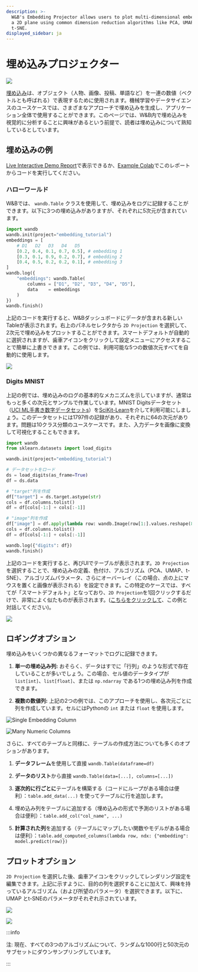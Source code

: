 ```yaml
---
description: >-
  W&B's Embedding Projector allows users to plot multi-dimensional embeddings on
  a 2D plane using common dimension reduction algorithms like PCA, UMAP, and
  t-SNE.
displayed_sidebar: ja
---
```


# 埋め込みプロジェクター

![](/images/weave/embedding_projector.png)

[埋め込み](https://developers.google.com/machine-learning/crash-course/embeddings/video-lecture)は、オブジェクト（人物、画像、投稿、単語など）を一連の数値（ベクトルとも呼ばれる）で表現するために使用されます。機械学習やデータサイエンスのユースケースでは、さまざまなアプローチで埋め込みを生成し、アプリケーション全体で使用することができます。このページでは、W&B内で埋め込みを視覚的に分析することに興味があるという前提で、読者は埋め込みについて熟知しているとしています。

## 埋め込みの例

[Live Interactive Demo Report](https://wandb.ai/timssweeney/toy\_datasets/reports/Feature-Report-W-B-Embeddings-Projector--VmlldzoxMjg2MjY4?accessToken=bo36zrgl0gref1th5nj59nrft9rc4r71s53zr2qvqlz68jwn8d8yyjdz73cqfyhq)で表示できるか、[Example Colab](https://colab.research.google.com/drive/1DaKL4lZVh3ETyYEM1oJ46ffjpGs8glXA#scrollTo=D--9i6-gXBm\_)でこのレポートからコードを実行してください。

### ハローワールド

W&Bでは、 `wandb.Table` クラスを使用して、埋め込みをログに記録することができます。以下に3つの埋め込みがありますが、それぞれに5次元が含まれています。

```python
import wandb
wandb.init(project="embedding_tutorial")
embeddings = [
    # D1   D2   D3   D4   D5
    [0.2, 0.4, 0.1, 0.7, 0.5], # embedding 1
    [0.3, 0.1, 0.9, 0.2, 0.7], # embedding 2
    [0.4, 0.5, 0.2, 0.2, 0.1], # embedding 3
]
wandb.log({
    "embeddings": wandb.Table(
        columns = ["D1", "D2", "D3", "D4", "D5"], 
        data    = embeddings
    )
})
wandb.finish()
```
上記のコードを実行すると、W&Bダッシュボードにデータが含まれる新しいTableが表示されます。右上のパネルセレクタから `2D Projection` を選択して、2次元で埋め込みをプロットすることができます。スマートデフォルトが自動的に選択されますが、歯車アイコンをクリックして設定メニューにアクセスすることで簡単に上書きできます。この例では、利用可能な5つの数値次元すべてを自動的に使用します。

![](/images/app_ui/weave_hello_world.png)

### Digits MNIST

上記の例では、埋め込みのログの基本的なメカニズムを示していますが、通常はもっと多くの次元とサンプルで作業しています。MNIST Digitsデータセット（[UCI ML手書き数字データセット](https://archive.ics.uci.edu/ml/datasets/Optical+Recognition+of+Handwritten+Digits)[s](https://archive.ics.uci.edu/ml/datasets/Optical+Recognition+of+Handwritten+Digits)）を[SciKit-Learn](https://scikit-learn.org/stable/modules/generated/sklearn.datasets.load\_digits.html)を介して利用可能にしましょう。このデータセットには1797件の記録があり、それぞれに64の次元があります。問題は10クラス分類のユースケースです。また、入力データを画像に変換して可視化することもできます。

```python
import wandb
from sklearn.datasets import load_digits

wandb.init(project="embedding_tutorial")

# データセットをロード
ds = load_digits(as_frame=True)
df = ds.data

# "target"列を作成
df["target"] = ds.target.astype(str)
cols = df.columns.tolist()
df = df[cols[-1:] + cols[:-1]]

# "image"列を作成
df["image"] = df.apply(lambda row: wandb.Image(row[1:].values.reshape(8, 8) / 16.0), axis=1)
cols = df.columns.tolist()
df = df[cols[-1:] + cols[:-1]]

wandb.log({"digits": df})
wandb.finish()
```
上記のコードを実行すると、再びUIでテーブルが表示されます。`2D Projection` を選択することで、埋め込みの定義、色付け、アルゴリズム（PCA、UMAP、t-SNE）、アルゴリズムパラメータ、さらにオーバーレイ（この場合、点の上にマウスを置くと画像が表示される）を設定できます。この特定のケースでは、すべてが「スマートデフォルト」となっており、`2D Projection`を1回クリックするだけで、非常によく似たものが表示されます。([こちらをクリックして](https://wandb.ai/timssweeney/embedding\_tutorial/runs/k6guxhum?workspace=user-timssweeney)、この例と対話してください)。

![](/images/weave/embedding_projector.png)

## ロギングオプション

埋め込みをいくつかの異なるフォーマットでログに記録できます。

1. **単一の埋め込み列:** おそらく、データはすでに「行列」のような形式で存在していることが多いでしょう。この場合、セル値のデータタイプが `list[int]`、`list[float]`、または `np.ndarray` である1つの埋め込み列を作成できます。

2. **複数の数値列:** 上記の2つの例では、このアプローチを使用し、各次元ごとに列を作成しています。セルにはPythonの `int` または `float` を使用します。

![Single Embedding Column](/images/weave/logging_options.png)

![Many Numeric Columns](/images/weave/logging_option_image_right.png)

さらに、すべてのテーブルと同様に、テーブルの作成方法についても多くのオプションがあります。

1. **データフレーム**を使用して直接 `wandb.Table(dataframe=df)`

2. **データのリスト**から直接 `wandb.Table(data=[...], columns=[...])`

3. **逐次的に行ごとに**テーブルを構築する（コードにループがある場合は便利）：`table.add_data(...)` を使ってテーブルに行を追加します。

4. 埋め込み列をテーブルに追加する（埋め込みの形式で予測のリストがある場合は便利）：`table.add_col("col_name", ...)`

5. **計算された列**を追加する（テーブルにマップしたい関数やモデルがある場合は便利）：`table.add_computed_columns(lambda row, ndx: {"embedding": model.predict(row)})`

## プロットオプション

`2D Projection` を選択した後、歯車アイコンをクリックしてレンダリング設定を編集できます。上記に示すように、目的の列を選択することに加えて、興味を持っているアルゴリズム（および所望のパラメータ）を選択できます。以下に、UMAP とt-SNEのパラメータがそれぞれ示されています。

![](/images/weave/plotting_options_left.png)

![](/images/weave/plotting_options_right.png)

:::info

注: 現在、すべての3つのアルゴリズムについて、ランダムな1000行と50次元のサブセットにダウンサンプリングしています。

:::